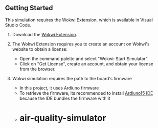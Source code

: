 ## Getting Started

This simulation requires the Wokwi Extension, which is available in Visual Studio Code.

1. Download the [Wokwi Extension](https://marketplace.visualstudio.com/items?itemName=wokwi.wokwi-vscode).

2. The Wokwi Extension requires you to create an account on Wokwi's website to obtain a license:
    - Open the command palette and select "Wokwi: Start Simulator".
    - Click on "Get License", create an account, and obtain your license from the browser.
3. Wokwi simulation requires the path to the board's firmware
    - In this project, it uses Ardiuno firmware
    - To retrieve the firmware, its recommended to install [Ardiuno15 IDE](https://www.arduino.cc/en/software) because the IDE bundles the firmware with it
    - # air-quality-simulator

